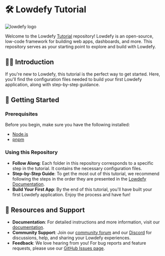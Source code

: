 # 🛠️ Lowdefy Tutorial

![lowdefy logo](https://lowdefy.com/images/logo.svg)

Welcome to the Lowdefy [Tutorial](<(https://docs.lowdefy.com/tutorial-start)>) repository! Lowdefy is an open-source, low-code framework for building web apps, dashboards, and more. This repository serves as your starting point to explore and build with Lowdefy.

## 🧑‍💻 Introduction

If you're new to Lowdefy, this tutorial is the perfect way to get started. Here, you'll find the configuration files needed to build your first Lowdefy application, along with step-by-step guidance.

## 🧠 Getting Started

### Prerequisites

Before you begin, make sure you have the following installed:

- [Node.js](https://nodejs.org/en)
- [pnpm](https://pnpm.io/)

### Using this Repository

- **Follow Along**: Each folder in this repository corresponds to a specific step in the tutorial. It contains the necessary configuration files.
- **Step-by-Step Guide**: To get the most out of this tutorial, we recommend following the steps in the order they are presented in the [Lowdefy Documentation](https://docs.lowdefy.com/tutorial-start).
- **Build Your First App**: By the end of this tutorial, you'll have built your first Lowdefy application. Enjoy the process and have fun!

## 🔗 Resources and Support

- **Documentation**: For detailed instructions and more information, visit our [documentation](https://docs.lowdefy.com).
- **Community Support**: Join our [community forum](https://github.com/lowdefy/lowdefy/discussions) and our [Discord](https://discord.gg/WmcJgXt) for discussions, help, and sharing your Lowdefy experiences.
- **Feedback**: We love hearing from you! For bug reports and feature requests, please use our [GitHub Issues page](https://github.com/lowdefy/lowdefy/issues).
